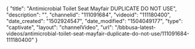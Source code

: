 {
    "title": "Antimicrobial Toilet Seat Mayfair DUPLICATE DO NOT USE",
    "description": "",
    "channelid": "111091684",
    "videoid": "111180400",
    "date_created": "1502924547",
    "date_modified": "1504049177",
    "type": "captivate",
    "layout": "channelVideo",
    "url": "\/bbbusa-latest-videos\/antimicrobial-toilet-seat-mayfair-duplicate-do-not-use\/111091684-111180400"
}